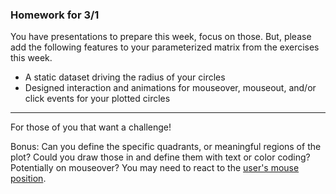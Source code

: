 ### Homework for 3/1

You have presentations to prepare this week, focus on those. But, please add the following features to your parameterized matrix from the exercises this week.

- A static dataset driving the radius of your circles
- Designed interaction and animations for mouseover, mouseout, and/or click events for your plotted circles

-----

For those of you that want a challenge!

Bonus: Can you define the specific quadrants, or meaningful regions of the plot? Could you draw those in and define them with text or color coding? Potentially on mouseover? You may need to react to the [user's mouse position](https://github.com/d3/d3-selection/blob/master/README.md#mouse). 

